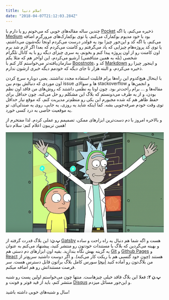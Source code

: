 ```yaml
---
title: سلام دنیا!
date: "2018-04-07T21:12:03.284Z"
---
```


چندین ساله مقاله‌های خوبی که می‌خونم رو یا دارم با
<a href="https://getpocket.com/" target="_blank">Pocket</a>
ذخیره می‌کنم،
یا اگه
<a href="http://medium.com" target="_blank">Medium</a>
بود با خود مدیوم بوکمارک می‌کنم،
یا توی بوکمارک‌های مرورگرم اضافه می‌کنم،
یا اگه کد و این‌جور چیزا بود یه فولدر درست می‌کردم اونجا نگه‌شون می‌داشتم،
یا توی کد پروژه‌هام چیزایی که یاد می‌گرفتم رو کامنت می‌کردم
که بعدا اگر لازم شد برم اون کامنت رو از اون پروژه پیدا کنم و بخونم،
یه سری چیزای دیگه رو با یه کانال تلگرام شخصی (بله به همین متناقضی) آرشیو می‌کردم،
این اواخر هم که مثلا یکم سازمان‌یافته‌تر می‌خواستم کار کنم با
<a href="https://boostnote.io/" target="_blank">Boostnote</a>،
کد و
<a href="https://en.wikipedia.org/wiki/Markdown" target="_blank">Markdown</a>
و اینجور چیزا رو ذخیره می‌کردم،
و البته هزار تا جای دیگه که خودمم دیگه خبری ازشون ندارم.

با اینحال هیچ‌کدوم این راه‌ها برام قابلیت استفاده مجدد نداشتند.
یعنی دوباره سرچ کردن اون موردی که دنبالش بودم بین issue ها و سوالای
stackoverflow
و انجمن‌ها و مقاله‌ها و ... برام راحت‌تر بود.
چون اونا یه نظمی داشتند که روش‌های من فاقد اون نظم بودن،
و از یه طرف می‌دونستم که بلاگ این مشکلم رو حل می‌کنه.
چون حداقل برای حفظ ظاهر هم که شده مجبورم این یکی رو منظم‌تر مدیریت کنم،
که موقع نیاز حداقل توی وقت خودم صرفه‌جویی بشه.
کما اینکه شاید یه روزی، یه جایی، روی یه صندلی‌ای، تو یه موقعیت خاصی به درد کسی خورد.

و بالاخره امروز با دم دست‌ترین ابزارهای ممکن، تصمیمم رو عملی کردم.
لذا مفتخرم از همین تریبون اعلام کنم: سلام دنیا!

![hello world](./hello-world.png)

**پ.ن:** این بلاگ قدرت گرفته از
<a href="https://www.gatsbyjs.org/" target="_blank">Gatsby</a>
هست و اگه شما هم دنبال یه راه راحت و ساده و بهینه می‌گردین
که بلاگ یا مستندات خودتون رو منتشر کنید،
پیشنهاد می‌کنم به عنوان یه گزینه بهش نگاه بندازید.
بقیه اون ابزارهای دم دستی هم
<a href="https://git-scm.com/" target="_blank">Git</a>
و
<a href="https://pages.github.com/" target="_blank">Github Pages</a>
و
<a href="https://reactjs.org/" target="_blank">React</a>
هستند (چون خود گتسبی هم با ریکت کار می‌کنه).
و اگر دوست داشتید سریع‌تر از من بلاگ‌تون رو آماده کنید
<a href="https://github.com/tkhatibi/blog/" target="_blank">اینجا</a>
سورس کامل بلاگ براتون قابل دسترس هست.
سر فرصت مستنداتش رو هم اضافه ‌میکنم.

**پ.ن ۲:**
فعلا این بلاگ فاقد خیلی چیزهاست.
منتها چون می‌خواستم اولین پست رو شنبه منتشر کنم،
باید از قید فوتر و فونت و
<a href="https://disqus.com/" target="_blank">Disqus</a>
و این‌جور مسائل میزدم.

سال و شنبه‌های خوبی داشته باشید!
